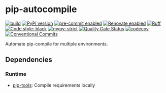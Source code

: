 # pip-autocompile

[![build](https://github.com/KSmanis/pip-autocompile/actions/workflows/build.yml/badge.svg)](https://github.com/KSmanis/pip-autocompile/actions/workflows/build.yml)
[![PyPI version](https://img.shields.io/pypi/v/pip-autocompile.svg)](https://pypi.org/project/pip-autocompile/)
[![pre-commit enabled](https://img.shields.io/badge/pre--commit-enabled-brightgreen?logo=pre-commit&logoColor=white)](https://github.com/pre-commit/pre-commit)
[![Renovate enabled](https://img.shields.io/badge/renovate-enabled-brightgreen.svg)](https://renovatebot.com/)
[![Ruff](https://img.shields.io/endpoint?url=https://raw.githubusercontent.com/charliermarsh/ruff/main/assets/badge/v2.json)](https://github.com/astral-sh/ruff)
[![Code style: black](https://img.shields.io/badge/code%20style-black-000000.svg)](https://github.com/psf/black)
[![mypy: strict](https://img.shields.io/badge/mypy-strict-2a6db2)](http://mypy-lang.org/)
[![Quality Gate Status](https://sonarcloud.io/api/project_badges/measure?project=KSmanis_pip-autocompile&metric=alert_status)](https://sonarcloud.io/summary/new_code?id=KSmanis_pip-autocompile)
[![codecov](https://codecov.io/gh/KSmanis/pip-autocompile/branch/master/graph/badge.svg?token=47HDGLM2NQ)](https://codecov.io/gh/KSmanis/pip-autocompile)
[![Conventional Commits](https://img.shields.io/badge/Conventional%20Commits-1.0.0-yellow.svg)](https://conventionalcommits.org)

Automate pip-compile for multiple environments.

## Dependencies

### Runtime

- [pip-tools](https://github.com/jazzband/pip-tools): Compile requirements
  locally
